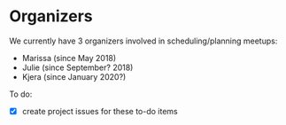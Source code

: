 # Organizers

We currently have 3 organizers involved in scheduling/planning meetups:
- Marissa (since May 2018)
- Julie (since September? 2018)
- Kjera (since January 2020?)

To do:

- [x] create project issues for these to-do items
